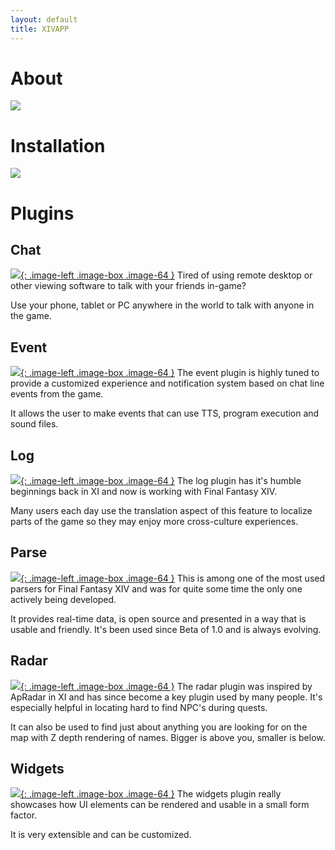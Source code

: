```yaml
---
layout: default
title: XIVAPP
---
```


# About

![](images/highlights.jpg)

<span id="release-info"></span>

# Installation

[![](https://img.youtube.com/vi/jXhwvqe45MI/0.jpg)](https://www.youtube.com/watch?v=jXhwvqe45MI)

# Plugins

## Chat

[![](/images/logos/chat.png){: .image-left .image-box .image-64 }](/plugins/chat/)
Tired of using remote desktop or other viewing software to talk with your friends in-game?

Use your phone, tablet or PC anywhere in the world to talk with anyone in the game.

<div style="clear: both;"></div>

## Event

[![](/images/logos/event.png){: .image-left .image-box .image-64 }](/plugins/event/)
The event plugin is highly tuned to provide a customized experience and notification system based on chat line events from the game.

It allows the user to make events that can use TTS, program execution and sound files.

<div style="clear: both;"></div>

## Log
[![](/images/logos/log.png){: .image-left .image-box .image-64 }](/plugins/log/)
The log plugin has it's humble beginnings back in XI and now is working with Final Fantasy XIV.

Many users each day use the translation aspect of this feature to localize parts of the game so they may enjoy more cross-culture experiences.

<div style="clear: both;"></div>

## Parse

[![](/images/logos/parse.png){: .image-left .image-box .image-64 }](/plugins/parse/)
This is among one of the most used parsers for Final Fantasy XIV and was for quite some time the only one actively being developed.

It provides real-time data, is open source and presented in a way that is usable and friendly. It's been used since Beta of 1.0 and is always evolving.

<div style="clear: both;"></div>

## Radar

[![](/images/logos/radar.png){: .image-left .image-box .image-64 }](/plugins/radar/)
The radar plugin was inspired by ApRadar in XI and has since become a key plugin used by many people. It's especially helpful in locating hard to find NPC's during quests.

It can also be used to find just about anything you are looking for on the map with Z depth rendering of names. Bigger is above you, smaller is below.

<div style="clear: both;"></div>

## Widgets

[![](/images/logos/widgets.png){: .image-left .image-box .image-64 }](/plugins/widgets/)
The widgets plugin really showcases how UI elements can be rendered and usable in a small form factor.

It is very extensible and can be customized.

<div style="clear: both;"></div>
